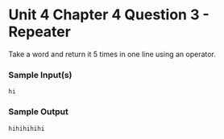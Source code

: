 # Unit 4 Chapter 4 Question 3 - Repeater

Take a word and return it 5 times in one line using an operator.

### Sample Input(s)
```
hi
```
### Sample Output
```
hihihihihi
```